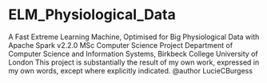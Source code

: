 # ELM_Physiological_Data
A Fast Extreme Learning Machine, Optimised for Big Physiological Data with Apache Spark v2.2.0
MSc Computer Science Project
Department of Computer Science and Information Systems, Birkbeck College University of London 
This project is substantially the result of my own work, expressed in my own words, except where explicitly indicated.
@author LucieCBurgess


